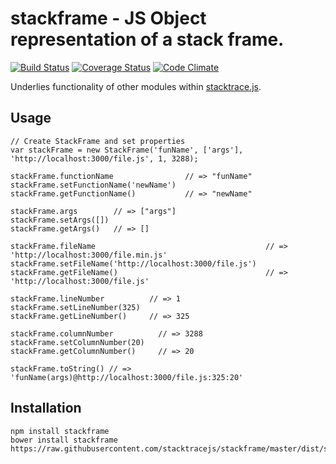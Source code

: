 stackframe - JS Object representation of a stack frame. 
==========
[![Build Status](https://travis-ci.org/stacktracejs/stackframe.svg?branch=master)](https://travis-ci.org/stacktracejs/stackframe) [![Coverage Status](https://img.shields.io/coveralls/stacktracejs/stackframe.svg)](https://coveralls.io/r/stacktracejs/stackframe?branch=master) [![Code Climate](https://codeclimate.com/github/stacktracejs/stackframe/badges/gpa.svg)](https://codeclimate.com/github/stacktracejs/stackframe)

Underlies functionality of other modules within [stacktrace.js](http://www.stacktracejs.com).

## Usage
```
// Create StackFrame and set properties
var stackFrame = new StackFrame('funName', ['args'], 'http://localhost:3000/file.js', 1, 3288);

stackFrame.functionName                // => "funName"
stackFrame.setFunctionName('newName')
stackFrame.getFunctionName()           // => "newName"

stackFrame.args        // => ["args"]
stackFrame.setArgs([])
stackFrame.getArgs()   // => []

stackFrame.fileName                                      // => 'http://localhost:3000/file.min.js'
stackFrame.setFileName('http://localhost:3000/file.js')  
stackFrame.getFileName()                                 // => 'http://localhost:3000/file.js'

stackFrame.lineNumber          // => 1
stackFrame.setLineNumber(325)
stackFrame.getLineNumber()     // => 325

stackFrame.columnNumber          // => 3288
stackFrame.setColumnNumber(20)
stackFrame.getColumnNumber()     // => 20

stackFrame.toString() // => 'funName(args)@http://localhost:3000/file.js:325:20'
```

## Installation
```
npm install stackframe
bower install stackframe
https://raw.githubusercontent.com/stacktracejs/stackframe/master/dist/stackframe.min.js
```
